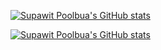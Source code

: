 [![Supawit Poolbua's GitHub stats](https://github-readme-stats.vercel.app/api?username=realsomeANT)](https://github.com/anuraghazra/github-readme-stats)


[![Supawit Poolbua's GitHub stats](https://github-readme-stats.vercel.app/api/top-langs/?username=realsomeANT)](https://github.com/anuraghazra/github-readme-stats)

